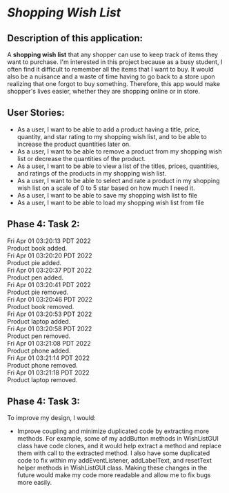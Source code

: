 # *Shopping Wish List*

## Description of this application:
A **shopping wish list** that any shopper can use to keep track of items they want to purchase. I'm interested in this project because as 
a busy student, I often find it difficult to remember all the items that I want to buy. It would also be a nuisance and a 
waste of time having to go back to a store upon realizing that one forgot to buy something. Therefore, this app would 
make shopper's lives easier, whether they are shopping online or in store.

## User Stories:
- As a user, I want to be able to add a product having a title, price, quantity, and star rating to my shopping wish list, and to be able to increase the product quantities later on.
- As a user, I want to be able to remove a product from my shopping wish list or decrease the quantities of the product.
- As a user, I want to be able to view a list of the titles, prices, quantities, and ratings of the products in my shopping wish list.
- As a user, I want to be able to select and rate a product in my shopping wish list on a scale of 0 to 5 star based on how much I need it.
- As a user, I want to be able to save my shopping wish list to file
- As a user, I want to be able to load my shopping wish list from file

## Phase 4: Task 2:
Fri Apr 01 03:20:13 PDT 2022<br>
Product book added.<br>
Fri Apr 01 03:20:20 PDT 2022<br>
Product pie added.<br>
Fri Apr 01 03:20:37 PDT 2022<br>
Product pen added.<br>
Fri Apr 01 03:20:41 PDT 2022<br>
Product pie removed.<br>
Fri Apr 01 03:20:46 PDT 2022<br>
Product book removed.<br>
Fri Apr 01 03:20:53 PDT 2022<br>
Product laptop added.<br>
Fri Apr 01 03:20:58 PDT 2022<br>
Product pen removed.<br>
Fri Apr 01 03:21:08 PDT 2022<br>
Product phone added.<br>
Fri Apr 01 03:21:14 PDT 2022<br>
Product phone removed.<br>
Fri Apr 01 03:21:18 PDT 2022<br>
Product laptop removed.

## Phase 4: Task 3:
To improve my design, I would:
- Improve coupling and minimize duplicated code by extracting more methods. For example, some of my addButton methods in WishListGUI class have code clones, and it would help extract a method and replace them with call to the extracted method. I also have some duplicated code to fix within my addEventListener, addLabelText, and resetText helper methods in WishListGUI class. Making these changes in the future would make my code more readable and allow me to fix bugs more easily.

 